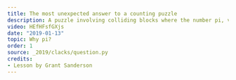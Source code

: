 ```yaml
---
title: The most unexpected answer to a counting puzzle
description: A puzzle involving colliding blocks where the number pi, vey unexpectedly, shows up.
video: HEfHFsfGXjs
date: "2019-01-13"
topic: Why pi?
order: 1
source: _2019/clacks/question.py
credits:
- Lesson by Grant Sanderson
---
```

